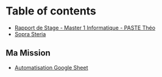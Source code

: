 # Table of contents

* [Rapport de Stage - Master 1 Informatique - PASTE Théo](README.md)
* [Sopra Steria](sopra-steria.md)

## Ma Mission

* [Automatisation Google Sheet](ma-mission/automatisation-google-sheet.md)
